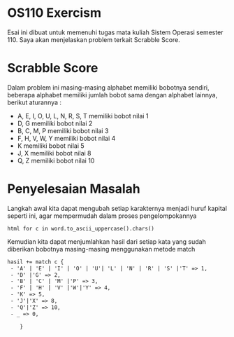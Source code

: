 # OS110 Exercism 
Esai ini dibuat untuk memenuhi tugas mata kuliah Sistem Operasi semester 110. Saya akan menjelaskan problem terkait Scrabble Score.

# Scrabble Score
Dalam problem ini masing-masing alphabet memiliki bobotnya sendiri, beberapa alphabet memiliki jumlah bobot sama dengan alphabet lainnya, berikut aturannya :
- A, E, I, O, U, L, N, R, S, T memiliki bobot nilai 1
- D, G memiliki bobot nilai  2
- B, C, M, P memiliki bobot nilai  3
- F, H, V, W, Y memiliki bobot nilai 4
- K memiliki bobot nilai 5
- J, X memiliki bobot nilai  8
- Q, Z memiliki bobot nilai  10

# Penyelesaian Masalah
Langkah awal kita dapat mengubah setiap karakternya menjadi huruf kapital seperti ini, agar mempermudah dalam proses pengelompokannya

```html for c in word.to_ascii_uppercase().chars()```

Kemudian kita dapat menjumlahkan hasil dari setiap kata yang sudah diberikan bobotnya masing-masing menggunakan metode match

```html  
hasil += match c { 
 - 'A' | 'E' | 'I' | 'O' | 'U'| 'L' | 'N' | 'R' | 'S' |'T' => 1,
 - 'D' |'G' => 2,
 - 'B' | 'C' | 'M' |'P' => 3,
 - 'F' | 'H' | 'V' |'W'|'Y' => 4,
 - 'K' => 5,
 - 'J'|'X' => 8,
 - 'Q'|'Z' => 10,
 - _ => 0,

    }
